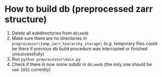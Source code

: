 # How to build db (preprocessed zarr structure)
1. Delete all subdirectories from `db\emdb`
2. Make sure there are no directories in ` preprocessor\temp_zarr_hierarchy_storage\` (e.g. temporary files could  be there if previous db build procedure was interrupted or finished unsuccessfully)
3. Run `python preprocessor\main.py`
4. Check if there is now some subdir in `db\emdb` (the only one should  be `emd-1832` currently)

